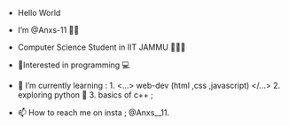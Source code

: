 - Hello World

- I’m @Anxs-11 👦🏻

- Computer Science Student in IIT JAMMU 👦🏻‍💻

- 👀Interested in programming 💻 

- 🌱 I’m currently learning  : 
                                1. <...> web-dev (html ,css ,javascript) </...>
                                2. exploring python 🐍
                                3. basics of c++ ; 
                                
- 📫 How to reach me on insta ; @Anxs__11.

